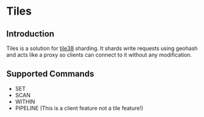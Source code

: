 # Tiles
## Introduction
Tiles is a solution for [tile38](https://github.com/tidwall/tile38) sharding.
It shards write requests using geohash and acts like a proxy so clients can connect to it without any modification.

## Supported Commands
- SET
- SCAN
- WITHIN
- PIPELINE (This is a client feature not a tile feature!)
